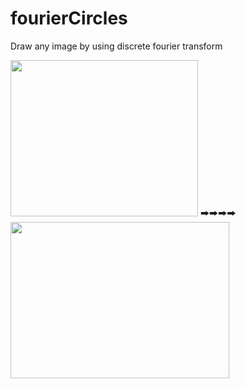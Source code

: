 # fourierCircles
Draw any image by using discrete fourier transform

<img src="https://github.com/shlomip100/fourierCircles/blob/main/Examples/photos/elephant.jpg" width="300" height="250" /> 🠲🠲🠲🠲
<img src="https://github.com/shlomip100/fourierCircles/blob/main/Examples/gifs/elephant.gif" width="350" height="250" />
